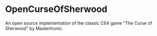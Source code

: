 # OpenCurseOfSherwood

An open source implementation of the classic C64 game "The Curse of Sherwood" by Mastertronic.
